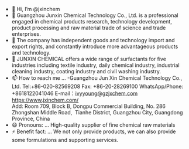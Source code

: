 - 👋 Hi, I’m @jxinchem
- 👀 Guangzhou Junxin Chemical Technology Co., Ltd. is a professional engaged in chemical products research, technology development, product processing and raw material trade of science and trade enterprises. 
- 🌱 The company has independent goods and technology import and export rights, and constantly introduce more advantageous products and technology.
- 💞️ JUNXIN CHEMICAL offers a wide range of surfactants for five industries including textile industry, daily chemical industry, industrial cleaning industry, coating industry and civil washing industry. 
- 📫 How to reach me ...
-Guangzhou Jun Xin Chemical Technology Co., Ltd.
Tel:+86-020-82569208 Fax: +86-20-28269100
WhatsApp/Phone: +8618122041046
E-mail：ivyyoung@gzjxchem.com
https://www.jxinchem.com/	
Add: Room 709, Block B, Dongpu Commercial Building, No. 286 Zhongshan Middle Road,  Tianhe District, Guangzhou City, Guangdong Province, China
- 😄 Pronouns: ...  High-quality supplier of fine chemical raw materials
- ⚡ Benefit fact: ...
We not only provide products, we can also provide some formulations and supporting services.
<!---
jxinchem/jxinchem is a ✨ special ✨ repository because its `README.md` (this file) appears on your GitHub profile.
You can click the Preview link to take a look at your changes.
--->
